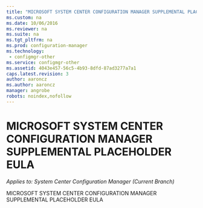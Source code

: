 ```yaml
---
title: "MICROSOFT SYSTEM CENTER CONFIGURATION MANAGER SUPPLEMENTAL PLACEHOLDER EULA"
ms.custom: na
ms.date: 10/06/2016
ms.reviewer: na
ms.suite: na
ms.tgt_pltfrm: na
ms.prod: configuration-manager
ms.technology:
 - configmgr-other
ms.service: configmgr-other
ms.assetid: 4043e457-56c5-4b93-8dfd-87ad3277a7a1
caps.latest.revision: 3
author: aaronczms.author: aaronczmanager: angrobe
robots: noindex,nofollow
---
```

# MICROSOFT SYSTEM CENTER CONFIGURATION MANAGER SUPPLEMENTAL PLACEHOLDER EULA*Applies to: System Center Configuration Manager (Current Branch)*
MICROSOFT SYSTEM CENTER CONFIGURATION MANAGER SUPPLEMENTAL PLACEHOLDER EULA
